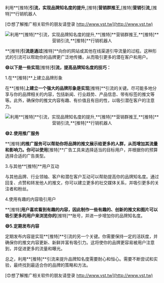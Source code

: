 利用**[推特]**引流，实现品牌知名度的提升,**[推特]**营销群推王,**[推特]**营销引流,**[推特]**行销机器人

[😍想了解推广相关软件的朋友请登录 http://www.vst.tw](http://www.vst.tw)

 <center><img src="https://vst.tw/MP4/tuiguang/png/0.png" alt="利用**[推特]**引流，实现品牌知名度的提升,**[推特]**营销群推王,**[推特]**营销引流,**[推特]**行销机器人"></center>

**[推特]**引流是通过**[推特]**向你的网站或其他在线渠道引导流量的过程。这种形式的引流可以帮助你的品牌更广泛地传播，从而吸引更多的潜在客户和用户。

**😄以下是一些实现**[推特]**引流，提高品牌知名度的技巧：**

1.在**[推特]**上建立品牌形象

在**[推特]**上建立一个强大的品牌形象是实现**[推特]**引流的关键。尽可能多地分享与你的品牌相关的内容，包括新闻、行业趋势、产品信息、带有标签的推文等等。此外，确保你的推文内容有趣、有价值且有目的性，以吸引潜在客户的注意力。

 <center><img src="https://vst.tw/MP4/tuiguang/png/5.png" alt="利用**[推特]**引流，实现品牌知名度的提升,**[推特]**营销群推王,**[推特]**营销引流,**[推特]**行销机器人"></center>

**😄2.使用推广服务**

**[推特]**的推广服务可以帮助你将品牌的推文展示给更多的人群，从而增加其流量和影响力。你可以使用**[推特]**广告工具来选择适当的目标用户，并根据你的预算选择合适的广告类型。

3.与其他**[推特]**用户互动

与其他品牌、行业领袖、客户和潜在客户互动可以帮助提高你的品牌知名度。通过回复、点赞和转发他人的推文，你可以建立更多的社交媒体关系，并吸引更多的关注者和粉丝。

4.使用有趣的内容吸引用户

**[推特]**用户喜欢看到有趣的内容，因此制作一些有趣的、创新的推文和图片可以吸引更多的用户来浏览你的**[推特]**账号，并进一步增加你的品牌知名度。

**😄5.定期发布内容**

定期发布内容是实现**[推特]**引流的另一个关键。你需要保持一定的活跃度，并确保你的推文内容更新、新鲜并富有吸引力。这将使你的品牌更容易被用户注意到，并促进更多的流量和曝光。

总之，利用**[推特]**引流来提升品牌知名度需要耐心和恒心。需要不断尝试和实验，最终找到最适合你的品牌的策略和方法。

[😍想了解推广相关软件的朋友请登录 http://www.vst.tw](http://www.vst.tw)



